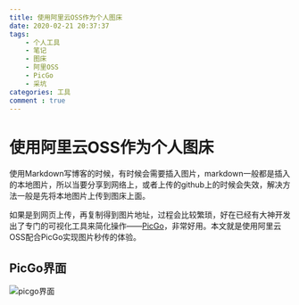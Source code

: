 ```yaml
---
title: 使用阿里云OSS作为个人图床
date: 2020-02-21 20:37:37
tags:
    - 个人工具
    - 笔记
    - 图床
    - 阿里OSS
    - PicGo
    - 采坑
categories: 工具
comment : true
---
```



# 使用阿里云OSS作为个人图床

使用Markdown写博客的时候，有时候会需要插入图片，markdown一般都是插入的本地图片，所以当要分享到网络上，或者上传的github上的时候会失效，解决方法一般是先将本地图片上传到图床上面。

如果是到网页上传，再复制得到图片地址，过程会比较繁琐，好在已经有大神开发出了专门的可视化工具来简化操作——[PicGo](https://molunerfinn.com/PicGo/)，非常好用。本文就是使用阿里云OSS配合PicGo实现图片秒传的体验。

## PicGo界面
![picgo界面](https://cdn.jsdelivr.net/gh/Molunerfinn/test/picgo-site/first.png)
